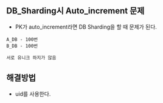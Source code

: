 ## DB_Sharding시 Auto_increment 문제
- PK가 auto_increment라면 DB Sharding을 할 때 문제가 된다.

```
A_DB - 100번
B_DB - 100번

서로 유니크 하지가 않음
```

## 해결방법
- uid를 사용한다.
